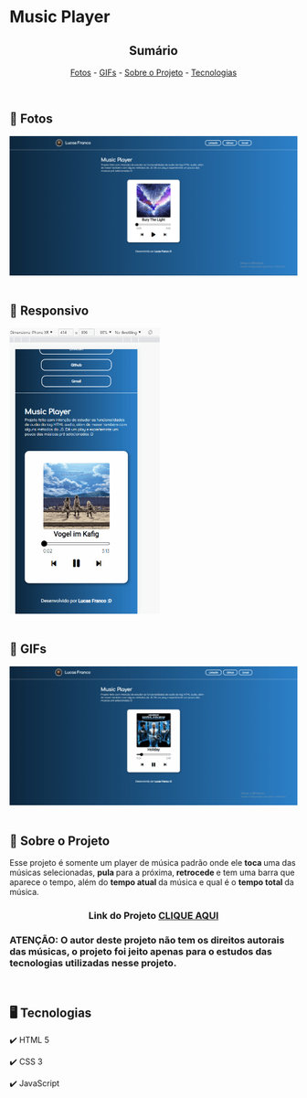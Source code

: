 <h1>Music Player</h1>

<!-- LINKS -->
<div align="center">
 
 <h2> Sumário</h2>
 
 <a href="#fotos">Fotos</a> - 
  <a href="#GIFs">GIFs</a> - 
  <a href="#sobre">Sobre o Projeto</a> - 
  <a href="#tec">Tecnologias</a>
</div>
<br>

<!-- FOTOS -->
<div id="fotos">
    <h2> 📸 Fotos </h2>
        <img src="./images/printTela1.png" alt="" style="width:750px">
        <br><br>
       
 <h2> 📱 Responsivo </h2>
    <img src="./images/projetoGIF2.gif" alt="" style="height:500px">
        <br><br>
        
   <h2 id="GIFs"> 🎥 GIFs </h2>
        <img src="./images/projetoGif.gif" alt="" style="width:750px">
        <br><br>

</div>

<!-- SOBRE -->
<div id="sobre">
    <h2> 📝 Sobre o Projeto </h2> 
    <p> Esse projeto é somente um player de música padrão onde ele <strong> toca </strong> uma das músicas selecionadas, <strong>pula </strong> para a próxima,<strong> retrocede </strong> e tem uma barra que aparece o tempo, além do  <strong> tempo atual </strong> da música e qual é o <strong> tempo total </strong> da música.</p>
 
 <h3 align="center">Link do Projeto <a href="https://lucasfrancobn.github.io/MusicPlayer/">CLIQUE AQUI</a></h3>

<h3> ATENÇÃO: O autor deste projeto não tem os direitos autorais das músicas, o projeto foi jeito apenas para o estudos das tecnologias utilizadas nesse projeto. </h3>

</div>
<br>

<!-- TECNOLOGIAS -->
<div id="tec">

<h2> 🖥️ Tecnologias</h2>
    <p> ✔️ HTML 5 </p>
    <p> ✔️ CSS 3 </p>
    <p> ✔️ JavaScript </p>

</div>

